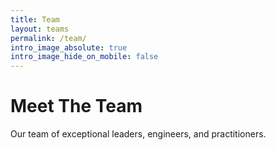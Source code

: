 ```yaml
---
title: Team
layout: teams
permalink: /team/
intro_image_absolute: true
intro_image_hide_on_mobile: false
---
```


# Meet The Team

Our team of exceptional leaders, engineers, and practitioners.
